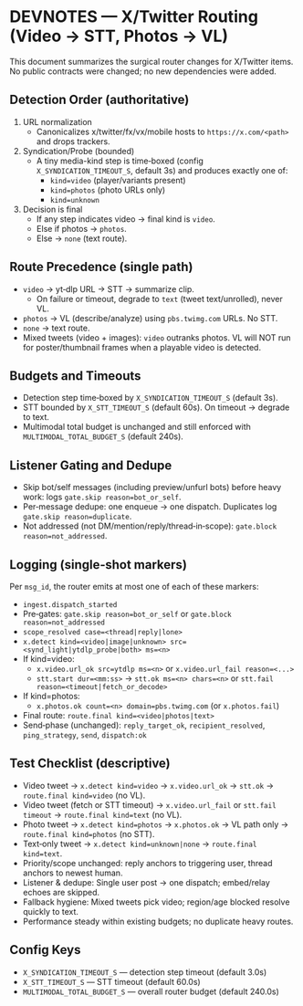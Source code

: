 # DEVNOTES — X/Twitter Routing (Video → STT, Photos → VL)

This document summarizes the surgical router changes for X/Twitter items. No public contracts were changed; no new dependencies were added.

## Detection Order (authoritative)
1. URL normalization
   - Canonicalizes x/twitter/fx/vx/mobile hosts to `https://x.com/<path>` and drops trackers.
2. Syndication/Probe (bounded)
   - A tiny media-kind step is time‑boxed (config `X_SYNDICATION_TIMEOUT_S`, default 3s) and produces exactly one of:
     - `kind=video` (player/variants present)
     - `kind=photos` (photo URLs only)
     - `kind=unknown`
3. Decision is final
   - If any step indicates video → final kind is `video`.
   - Else if photos → `photos`.
   - Else → `none` (text route).

## Route Precedence (single path)
- `video` → yt‑dlp URL → STT → summarize clip.
  - On failure or timeout, degrade to `text` (tweet text/unrolled), never VL.
- `photos` → VL (describe/analyze) using `pbs.twimg.com` URLs. No STT.
- `none` → text route.
- Mixed tweets (video + images): `video` outranks photos. VL will NOT run for poster/thumbnail frames when a playable video is detected.

## Budgets and Timeouts
- Detection step time‑boxed by `X_SYNDICATION_TIMEOUT_S` (default 3s).
- STT bounded by `X_STT_TIMEOUT_S` (default 60s). On timeout → degrade to text.
- Multimodal total budget is unchanged and still enforced with `MULTIMODAL_TOTAL_BUDGET_S` (default 240s).

## Listener Gating and Dedupe
- Skip bot/self messages (including preview/unfurl bots) before heavy work: logs `gate.skip reason=bot_or_self`.
- Per‑message dedupe: one enqueue → one dispatch. Duplicates log `gate.skip reason=duplicate`.
- Not addressed (not DM/mention/reply/thread‑in‑scope): `gate.block reason=not_addressed`.

## Logging (single‑shot markers)
Per `msg_id`, the router emits at most one of each of these markers:
- `ingest.dispatch_started`
- Pre‑gates: `gate.skip reason=bot_or_self` or `gate.block reason=not_addressed`
- `scope_resolved case=<thread|reply|lone>`
- `x.detect kind=<video|image|unknown> src=<synd_light|ytdlp_probe|both> ms=<n>`
- If kind=video:
  - `x.video.url_ok src=ytdlp ms=<n>` or `x.video.url_fail reason=<...>`
  - `stt.start dur=<mm:ss>` → `stt.ok ms=<n> chars=<n>` or `stt.fail reason=<timeout|fetch_or_decode>`
- If kind=photos:
  - `x.photos.ok count=<n> domain=pbs.twimg.com` (or `x.photos.fail`)
- Final route: `route.final kind=<video|photos|text>`
- Send‑phase (unchanged): `reply_target_ok`, `recipient_resolved`, `ping_strategy`, `send`, `dispatch:ok`

## Test Checklist (descriptive)
- Video tweet → `x.detect kind=video` → `x.video.url_ok` → `stt.ok` → `route.final kind=video` (no VL).
- Video tweet (fetch or STT timeout) → `x.video.url_fail` or `stt.fail timeout` → `route.final kind=text` (no VL).
- Photo tweet → `x.detect kind=photos` → `x.photos.ok` → VL path only → `route.final kind=photos` (no STT).
- Text‑only tweet → `x.detect kind=unknown|none` → `route.final kind=text`.
- Priority/scope unchanged: reply anchors to triggering user, thread anchors to newest human.
- Listener & dedupe: Single user post → one dispatch; embed/relay echoes are skipped.
- Fallback hygiene: Mixed tweets pick video; region/age blocked resolve quickly to text.
- Performance steady within existing budgets; no duplicate heavy routes.

## Config Keys
- `X_SYNDICATION_TIMEOUT_S` — detection step timeout (default 3.0s)
- `X_STT_TIMEOUT_S` — STT timeout (default 60.0s)
- `MULTIMODAL_TOTAL_BUDGET_S` — overall router budget (default 240.0s)

